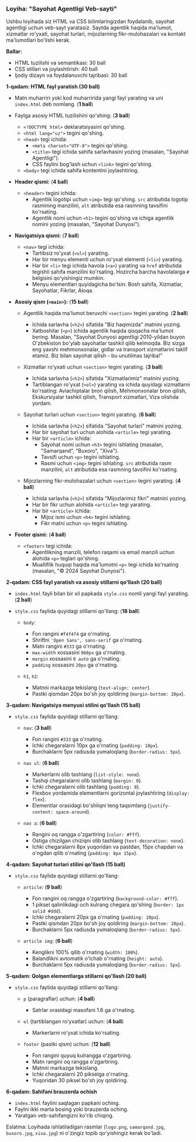 ### Loyiha: "Sayohat Agentligi Veb-sayti"

Ushbu loyihada siz HTML va CSS bilimlaringizdan foydalanib, sayohat agentligi uchun veb-sayt yaratasiz. Saytda agentlik haqida ma'lumot, xizmatlar ro'yxati, sayohat turlari, mijozlarning fikr-mulohazalari va kontakt ma'lumotlari bo'lishi kerak.

**Ballar:**

*   HTML tuzilishi va semantikasi: 30 ball
*   CSS stillari va joylashtirish: 40 ball
*   Ijodiy dizayn va foydalanuvchi tajribasi: 30 ball

**1-qadam: HTML fayl yaratish (30 ball)**

*   Matn muharriri yoki kod muharririda yangi fayl yarating va uni `index.html` deb nomlang. (**1 ball**)
*   Faylga asosiy HTML tuzilishini qo'shing: (**3 ball**)
    *   `<!DOCTYPE html>` deklaratsiyasini qo'shing.
    *   `<html lang="uz">` tegini qo'shing.
    *   `<head>` tegi ichida:
        *   `<meta charset="UTF-8">` tegini qo'shing.
        *   `<title>` tegi ichida sahifa sarlavhasini yozing (masalan, "Sayohat Agentligi").
        *   CSS faylini bog'lash uchun `<link>` tegini qo'shing.
    *   `<body>` tegi ichida sahifa kontentini joylashtiring.

*   **Header qismi:** (**4 ball**)
    *   `<header>` tegini ichida:
        *   Agentlik logotipi uchun `<img>` tegi qo'shing. `src` atributida logotip rasmining manzilini, `alt` atributida esa rasmning tavsifini ko'rsating.
        *   Agentlik nomi uchun `<h1>` tegini qo'shing va ichiga agentlik nomini yozing (masalan, "Sayohat Dunyosi").

*   **Navigatsiya qismi:** (**7 ball**)
    *   `<nav>` tegi ichida:
        *   Tartibsiz ro'yxat (`<ul>`) yarating.
        *   Har bir menyu elementi uchun ro'yxat elementi (`<li>`) yarating.
        *   Har bir `<li>` tegi ichida havola (`<a>`) yarating va `href` atributida tegishli sahifa manzilini ko'rsating. Hozircha barcha havolalarga `#` belgisini qo'yishingiz mumkin.
        *   Menyu elementlari quyidagicha bo'lsin: Bosh sahifa, Xizmatlar, Sayohatlar, Fikrlar, Aloqa.

*   **Asosiy qism (`<main>`):** (**15 ball**)
    *   Agentlik haqida ma'lumot beruvchi `<section>` tegini yarating. (**2 ball**)
        *   Ichida sarlavha (`<h2>`) sifatida "Biz haqimizda" matnini yozing.
        *   Xatboshilar (`<p>`) ichida agentlik haqida qisqacha ma'lumot bering. Masalan, "Sayohat Dunyosi agentligi 2010-yildan buyon O'zbekiston bo'ylab sayohatlar tashkil qilib kelmoqda. Biz sizga eng yaxshi mehmonxonalar, gidlar va transport xizmatlarini taklif etamiz. Biz bilan sayohat qilish - bu unutilmas tajriba!"

    *   Xizmatlar ro'yxati uchun `<section>` tegini yarating. (**3 ball**)
        *   Ichida sarlavha (`<h2>`) sifatida "Xizmatlarimiz" matnini yozing.
        *   Tartiblangan ro'yxat (`<ol>`) yarating va ichida quyidagi xizmatlarni ko'rsating: Aviachiptalar bron qilish, Mehmonxonalar bron qilish, Ekskursiyalar tashkil qilish, Transport xizmatlari, Viza olishda yordam.

    *   Sayohat turlari uchun `<section>` tegini yarating. (**6 ball**)
        *   Ichida sarlavha (`<h2>`) sifatida "Sayohat turlari" matnini yozing.
        *   Har bir sayohat turi uchun alohida `<article>` tegi yarating. 
        *   Har bir `<article>` ichida:
            *   Sayohat nomi uchun `<h3>` tegini ishlating (masalan, "Samarqand", "Buxoro", "Xiva").
            *   Tavsifi uchun `<p>` tegini ishlating.
            *   Rasmi uchun `<img>` tegini ishlating. `src` atributida rasm manzilini, `alt` atributida esa rasmning tavsifini ko'rsating.

    *   Mijozlarning fikr-mulohazalari uchun `<section>` tegini yarating. (**4 ball**)
        *   Ichida sarlavha (`<h2>`) sifatida "Mijozlarimiz fikri" matnini yozing.
        *   Har bir fikr uchun alohida `<article>` tegi yarating. 
        *   Har bir `<article>` ichida:
            *   Mijoz ismi uchun `<h4>` tegini ishlating.
            *   Fikr matni uchun `<p>` tegini ishlating.

*   **Footer qismi:** (**4 ball**)
    *   `<footer>` tegi ichida:
        *   Agentlikning manzili, telefon raqami va email manzili uchun alohida `<p>` teglari qo'shing.
        *   Mualliflik huquqi haqida ma'lumotni `<p>` tegi ichida ko'rsating (masalan, "&copy; 2024 Sayohat Dunyosi").


**2-qadam: CSS fayl yaratish va asosiy stillarni qo'llash (20 ball)**

*   `index.html` fayli bilan bir xil papkada `style.css` nomli yangi fayl yarating. (**2 ball**)
*   `style.css` faylida quyidagi stillarni qo'llang: (**18 ball**)

    *   `body`:
        *   Fon rangini `#f4f4f4` ga o'rnating.
        *   Shriftni `'Open Sans', sans-serif` ga o'rnating.
        *   Matn rangini `#333` ga o'rnating.
        *   `max-width` xossasini `960px` ga o'rnating.
        *   `margin` xossasini `0 auto` ga o'rnating.
        *   `padding` xossasini `20px` ga o'rnating.

    *   `h1`, `h2`:
        *   Matnni markazga tekislang (`text-align: center`).
        *   Pastki qismdan 20px bo'sh joy qoldiring (`margin-bottom: 20px`).


**3-qadam: Navigatsiya menyusi stilini qo'llash (15 ball)**

*   `style.css` faylida quyidagi stillarni qo'llang:

    *   `nav`: (**3 ball**)
        *   Fon rangini `#333` ga o'rnating.
        *   Ichki chegaralarni 10px ga o'rnating (`padding: 10px`).
        *   Burchaklarni 5px radiusda yumaloqlang (`border-radius: 5px`).

    *   `nav ul`: (**6 ball**)
        *   Markerlarni olib tashlang (`list-style: none`).
        *   Tashqi chegaralarni olib tashlang (`margin: 0`).
        *   Ichki chegaralarni olib tashlang (`padding: 0`).
        *   Flexbox yordamida elementlarni gorizontal joylashtiring (`display: flex`).
        *   Elementlar orasidagi bo'shliqni teng taqsimlang (`justify-content: space-around`).

    *   `nav a`: (**6 ball**)
        *   Rangini oq rangga o'zgartiring (`color: #fff`).
        *   Ostiga chizilgan chiziqni olib tashlang (`text-decoration: none`).
        *   Ichki chegaralarni 8px yuqoridan va pastdan, 15px chapdan va o'ngdan qilib o'rnating (`padding: 8px 15px`).



**4-qadam: Sayohat turlari stilini qo'llash (15 ball)**

*   `style.css` faylida quyidagi stillarni qo'llang:

    *   `article`: (**9 ball**)
        *   Fon rangini oq rangga o'zgartiring (`background-color: #fff`).
        *   1 piksel qalinlikdagi och kulrang chegara qo'shing (`border: 1px solid #ddd`).
        *   Ichki chegaralarni 20px ga o'rnating (`padding: 20px`).
        *   Pastki qismdan 20px bo'sh joy qoldiring (`margin-bottom: 20px`).
        *   Burchaklarni 5px radiusda yumaloqlang (`border-radius: 5px`).

    *   `article img`: (**6 ball**)
        *   Kenglikni 100% qilib o'rnating (`width: 100%`).
        *   Balandlikni avtomatik o'lchab o'rnating (`height: auto`).
        *   Burchaklarni 5px radiusda yumaloqlang (`border-radius: 5px`).



**5-qadam: Qolgan elementlarga stillarni qo'llash (20 ball)**

*   `style.css` faylida quyidagi stillarni qo'llang:

    *   `p` (paragraflar) uchun: (**4 ball**)
        *   Satrlar orasidagi masofani 1.6 ga o'rnating.

    *   `ol` (tartiblangan ro'yxatlar) uchun: (**4 ball**)
        *   Markerlarni ro'yxat ichida ko'rsating.

    *   `footer` (pastki qism) uchun: (**12 ball**)
        *   Fon rangini quyuq kulrangga o'zgartiring.
        *   Matn rangini oq rangga o'zgartiring.
        *   Matnni markazga tekislang.
        *   Ichki chegaralarni 20 pikselga o'rnating.
        *   Yuqoridan 30 piksel bo'sh joy qoldiring.

**6-qadam: Sahifani brauzerda ochish**

*   `index.html` faylini saqlagan papkani oching.
*   Faylni ikki marta bosing yoki brauzerda oching.
*   Yaratgan veb-sahifangizni ko'rib chiqing.


Eslatma: Loyihada ishlatiladigan rasmlar (`logo.png`, `samarqand.jpg`, `buxoro.jpg`, `xiva.jpg`) ni o'zingiz topib qo'yishingiz kerak bo'ladi.
